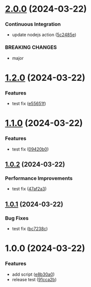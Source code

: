 # [2.0.0](https://github.com/MarcScheib/semantic-release-test/compare/1.2.0...2.0.0) (2024-03-22)


### Continuous Integration

* update nodejs action ([5c2485e](https://github.com/MarcScheib/semantic-release-test/commit/5c2485e110d5ca631e097df279455c96efcfaec0))


### BREAKING CHANGES

* major

# [1.2.0](https://github.com/MarcScheib/semantic-release-test/compare/1.1.0...1.2.0) (2024-03-22)


### Features

* test fix ([e55651f](https://github.com/MarcScheib/semantic-release-test/commit/e55651f7fcdbcb6ef3990f5414d86a31376da3b9))

# [1.1.0](https://github.com/MarcScheib/semantic-release-test/compare/1.0.2...1.1.0) (2024-03-22)


### Features

* test fix ([09420b0](https://github.com/MarcScheib/semantic-release-test/commit/09420b0f482c6e04c68f7f487d65aa11b6ea38af))

## [1.0.2](https://github.com/MarcScheib/semantic-release-test/compare/1.0.1...1.0.2) (2024-03-22)


### Performance Improvements

* test fix ([47af2a3](https://github.com/MarcScheib/semantic-release-test/commit/47af2a3617255a2b0dfd7ecabc3f9c41a59dd2cc))

## [1.0.1](https://github.com/MarcScheib/semantic-release-test/compare/1.0.0...1.0.1) (2024-03-22)


### Bug Fixes

* test fix ([bc7238c](https://github.com/MarcScheib/semantic-release-test/commit/bc7238ce61c5981ba8b47c641994e087f65379e3))

# 1.0.0 (2024-03-22)


### Features

* add script ([e8b30a0](https://github.com/MarcScheib/semantic-release-test/commit/e8b30a0a8a8a734b07e478f90cddbc7d75dc6f28))
* release test ([91cca2b](https://github.com/MarcScheib/semantic-release-test/commit/91cca2b16b0fcccd911e14f7f33dda1f3f2f4c64))

